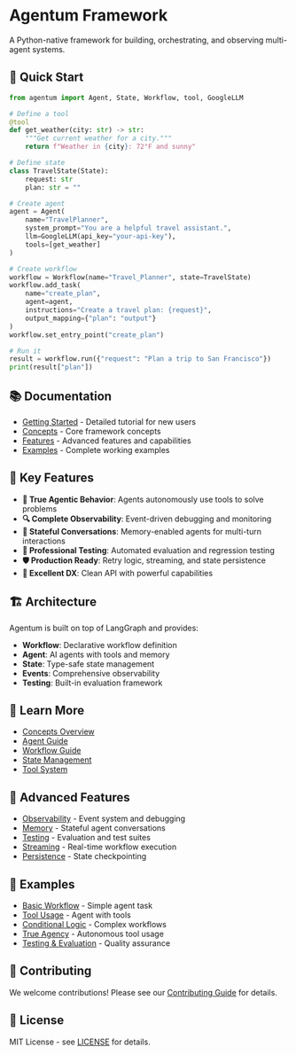# Agentum Framework

A Python-native framework for building, orchestrating, and observing multi-agent systems.

## 🚀 Quick Start

```python
from agentum import Agent, State, Workflow, tool, GoogleLLM

# Define a tool
@tool
def get_weather(city: str) -> str:
    """Get current weather for a city."""
    return f"Weather in {city}: 72°F and sunny"

# Define state
class TravelState(State):
    request: str
    plan: str = ""

# Create agent
agent = Agent(
    name="TravelPlanner",
    system_prompt="You are a helpful travel assistant.",
    llm=GoogleLLM(api_key="your-api-key"),
    tools=[get_weather]
)

# Create workflow
workflow = Workflow(name="Travel_Planner", state=TravelState)
workflow.add_task(
    name="create_plan",
    agent=agent,
    instructions="Create a travel plan: {request}",
    output_mapping={"plan": "output"}
)
workflow.set_entry_point("create_plan")

# Run it
result = workflow.run({"request": "Plan a trip to San Francisco"})
print(result["plan"])
```

## 📚 Documentation

- [Getting Started](getting_started.md) - Detailed tutorial for new users
- [Concepts](concepts/) - Core framework concepts
- [Features](features/) - Advanced features and capabilities
- [Examples](examples/) - Complete working examples

## 🎯 Key Features

- **🔄 True Agentic Behavior**: Agents autonomously use tools to solve problems
- **🔍 Complete Observability**: Event-driven debugging and monitoring
- **🧠 Stateful Conversations**: Memory-enabled agents for multi-turn interactions
- **🧪 Professional Testing**: Automated evaluation and regression testing
- **🛡️ Production Ready**: Retry logic, streaming, and state persistence
- **🎨 Excellent DX**: Clean API with powerful capabilities

## 🏗️ Architecture

Agentum is built on top of LangGraph and provides:

- **Workflow**: Declarative workflow definition
- **Agent**: AI agents with tools and memory
- **State**: Type-safe state management
- **Events**: Comprehensive observability
- **Testing**: Built-in evaluation framework

## 📖 Learn More

- [Concepts Overview](concepts/index.md)
- [Agent Guide](concepts/agent.md)
- [Workflow Guide](concepts/workflow.md)
- [State Management](concepts/state.md)
- [Tool System](concepts/tool.md)

## 🔧 Advanced Features

- [Observability](features/observability.md) - Event system and debugging
- [Memory](features/memory.md) - Stateful agent conversations
- [Testing](features/testing.md) - Evaluation and test suites
- [Streaming](features/streaming.md) - Real-time workflow execution
- [Persistence](features/persistence.md) - State checkpointing

## 🚀 Examples

- [Basic Workflow](examples/basic.md) - Simple agent task
- [Tool Usage](examples/tools.md) - Agent with tools
- [Conditional Logic](examples/conditionals.md) - Complex workflows
- [True Agency](examples/agency.md) - Autonomous tool usage
- [Testing & Evaluation](examples/testing.md) - Quality assurance

## 🤝 Contributing

We welcome contributions! Please see our [Contributing Guide](contributing.md) for details.

## 📄 License

MIT License - see [LICENSE](LICENSE) for details.
